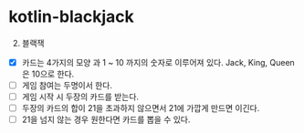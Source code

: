 # kotlin-blackjack

2. 블랙잭
- [x] 카드는 4가지의 모양 과 1 ~ 10 까지의  숫자로 이루어져 있다. Jack, King, Queen은 10으로 한다.
- [ ] 게임 참여는 두명이서 한다.
- [ ] 게임 시작 시 두장의 카드를 받는다.
- [ ] 두장의 카드의 합이 21을 초과하지 않으면서 21에 가깝게 만드면 이긴다.
- [ ] 21을 넘지 않는 경우 원한다면 카드를 뽑을 수 있다.